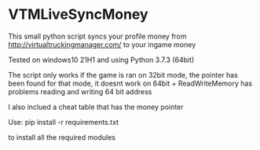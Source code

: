 # VTMLiveSyncMoney
This small python script syncs your profile money from http://virtualtruckingmanager.com/ to your ingame money

Tested on windows10 21H1 and using 
Python 3.7.3 (64bit)

The script only works if the game is ran on 32bit mode, the pointer has been found for that mode, it doesnt work on 64bit + ReadWriteMemory has problems reading and writing 64 bit address

I also inclued a cheat table that has the money pointer

Use:
pip install -r requirements.txt 

to install all the required modules
